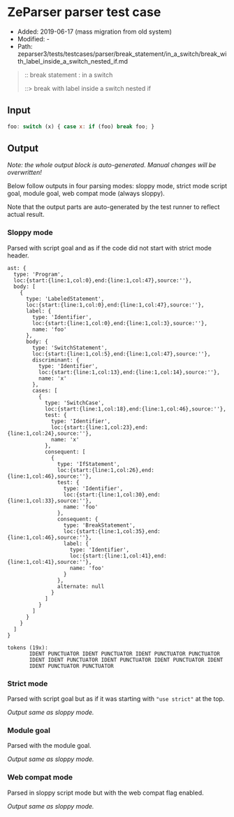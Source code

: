 # ZeParser parser test case

- Added: 2019-06-17 (mass migration from old system)
- Modified: -
- Path: zeparser3/tests/testcases/parser/break_statement/in_a_switch/break_with_label_inside_a_switch_nested_if.md

> :: break statement : in a switch
>
> ::> break with label inside a switch nested if

## Input

`````js
foo: switch (x) { case x: if (foo) break foo; }
`````

## Output

_Note: the whole output block is auto-generated. Manual changes will be overwritten!_

Below follow outputs in four parsing modes: sloppy mode, strict mode script goal, module goal, web compat mode (always sloppy).

Note that the output parts are auto-generated by the test runner to reflect actual result.

### Sloppy mode

Parsed with script goal and as if the code did not start with strict mode header.

`````
ast: {
  type: 'Program',
  loc:{start:{line:1,col:0},end:{line:1,col:47},source:''},
  body: [
    {
      type: 'LabeledStatement',
      loc:{start:{line:1,col:0},end:{line:1,col:47},source:''},
      label: {
        type: 'Identifier',
        loc:{start:{line:1,col:0},end:{line:1,col:3},source:''},
        name: 'foo'
      },
      body: {
        type: 'SwitchStatement',
        loc:{start:{line:1,col:5},end:{line:1,col:47},source:''},
        discriminant: {
          type: 'Identifier',
          loc:{start:{line:1,col:13},end:{line:1,col:14},source:''},
          name: 'x'
        },
        cases: [
          {
            type: 'SwitchCase',
            loc:{start:{line:1,col:18},end:{line:1,col:46},source:''},
            test: {
              type: 'Identifier',
              loc:{start:{line:1,col:23},end:{line:1,col:24},source:''},
              name: 'x'
            },
            consequent: [
              {
                type: 'IfStatement',
                loc:{start:{line:1,col:26},end:{line:1,col:46},source:''},
                test: {
                  type: 'Identifier',
                  loc:{start:{line:1,col:30},end:{line:1,col:33},source:''},
                  name: 'foo'
                },
                consequent: {
                  type: 'BreakStatement',
                  loc:{start:{line:1,col:35},end:{line:1,col:46},source:''},
                  label: {
                    type: 'Identifier',
                    loc:{start:{line:1,col:41},end:{line:1,col:41},source:''},
                    name: 'foo'
                  }
                },
                alternate: null
              }
            ]
          }
        ]
      }
    }
  ]
}

tokens (19x):
       IDENT PUNCTUATOR IDENT PUNCTUATOR IDENT PUNCTUATOR PUNCTUATOR
       IDENT IDENT PUNCTUATOR IDENT PUNCTUATOR IDENT PUNCTUATOR IDENT
       IDENT PUNCTUATOR PUNCTUATOR
`````

### Strict mode

Parsed with script goal but as if it was starting with `"use strict"` at the top.

_Output same as sloppy mode._

### Module goal

Parsed with the module goal.

_Output same as sloppy mode._

### Web compat mode

Parsed in sloppy script mode but with the web compat flag enabled.

_Output same as sloppy mode._
